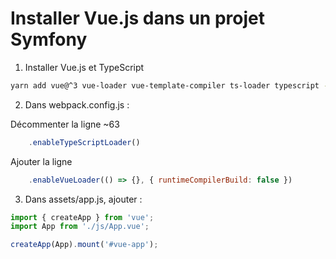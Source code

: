 # Installer Vue.js dans un projet Symfony

1. Installer Vue.js et TypeScript

```bash
yarn add vue@^3 vue-loader vue-template-compiler ts-loader typescript --dev
```

2. Dans webpack.config.js :

Décommenter la ligne ~63
```js
    .enableTypeScriptLoader()
```

Ajouter la ligne
```js
    .enableVueLoader(() => {}, { runtimeCompilerBuild: false })
```

3. Dans assets/app.js, ajouter :

```js
import { createApp } from 'vue';
import App from './js/App.vue';

createApp(App).mount('#vue-app');
```